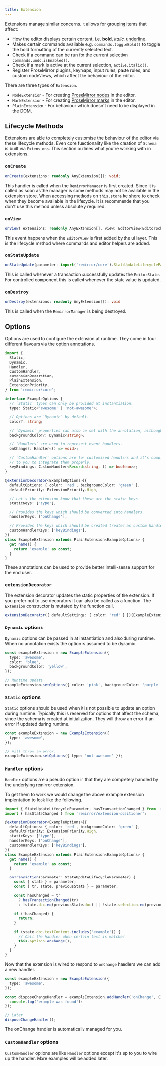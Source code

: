 ```yaml
---
title: Extension
---
```


Extensions manage similar concerns. It allows for grouping items that affect:

- How the editor displays certain content, i.e. **bold**, _italic_, <u>underline</u>.
- Makes certain commands available e.g. `commands.toggleBold()` to toggle the bold formatting of the currently selected text.
- Check if a command can be run for the current selection `commands.undo.isEnabled()`.
- Check if a mark is active at the current selection, `active.italic()`.
- Register ProseMirror plugins, keymaps, input rules, paste rules, and custom nodeViews, which affect the behaviour of the editor.

There are three types of `Extension`.

- `NodeExtension` - For creating [ProseMirror nodes](https://prosemirror.net/docs/ref/#model.Node) in the editor.
- `MarkExtension` - For creating [ProseMirror marks](https://prosemirror.net/docs/ref/#model.Mark) in the editor.
- `PlainExtension` - For behaviour which doesn't need to be displayed in the DOM.

## Lifecycle Methods

Extensions are able to completely customise the behaviour of the editor via these lifecycle methods. Even core functionality like the creation of `Schema` is built via `Extensions`. This section outlines what you're working with in extensions.

### `onCreate`

```ts
onCreate(extensions: readonly AnyExtension[]): void;
```

This handler is called when the `RemirrorManager` is first created. Since it is called as soon as the manager is some methods may not be available in the extension store. When accessing methods on `this.store` be shore to check when they become available in the lifecycle. It is recommende that you don't use this method unless absolutely required.

### `onView`

```ts
onView( extensions: readonly AnyExtension[], view: EditorView<EditorSchema>): void
```

This event happens when the `EditorView` is first added by the ui layer. This is the lifecycle method where commands and editor helpers are added.

### `onStateUpdate`

```ts
onStateUpdate(parameter: import('remirror/core').StateUpdateLifecycleParameter): void
```

This is called whenever a transaction successfully updates the `EditorState`. For controlled component this is called whenever the state value is updated.

### `onDestroy`

```ts
onDestroy(extensions: readonly AnyExtension[]): void
```

This is called when the `RemirrorManager` is being destroyed.

## Options

Options are used to configure the extension at runtime. They come in four different flavours via the option annotations.

```ts
import {
  Static,
  Dynamic,
  Handler,
  CustomHandler,
  extensionDecoration,
  PlainExtension,
  ExtensionPriority,
} from 'remirror/core';

interface ExampleOptions {
  // `Static` types can only be provided at instantiation.
  type: Static<'awesome' | 'not-awesome'>;

  // Options are `Dynamic` by default.
  color?: string;

  // `Dynamic` properties can also be set with the annotation, although it's unnecessary.
  backgroundColor?: Dynamic<string>;

  // `Handlers` are used to represent event handlers.
  onChange?: Handler<() => void>;

  // `CustomHandler` options are for customised handlers and it's completely up
  // to you to integrate them properly.
  keyBindings: CustomHandler<Record<string, () => boolean>>;
}

@extensionDecorator<ExampleOptions>({
  defaultOptions: { color: 'red', backgroundColor: 'green' },
  defaultPriority: ExtensionPriority.High,

  // Let's the extension know that these are the static keys
  staticKeys: ['type'],

  // Provides the keys which should be converted into handlers.
  handlerKeys: ['onChange'],

  // Provides the keys which should be created treated as custom handlers.
  customHandlerKeys: ['keyBindings'],
})
class ExampleExtension extends PlainExtension<ExampleOptions> {
  get name() {
    return 'example' as const;
  }
}
```

These annotations can be used to provide better intelli-sense support for the end user.

### `extensionDecorator`

The extension decorator updates the static properties of the extension. If you prefer not to use decorators it can also be called as a function. The `Extension` constructor is mutated by the function call.

```ts
extensionDecorator({ defaultSettings: { color: 'red' } })(ExampleExtension);
```

### `Dynamic` options

`Dynamic` options can be passed in at instantiation and also during runtime. When no annotation exists the option is assumed to be dynamic.

```ts
const exampleExtension = new ExampleExtension({
  type: 'awesome',
  color: 'blue',
  backgroundColor: 'yellow',
});

// Runtime update
exampleExtension.setOptions({ color: 'pink', backgroundColor: 'purple' });
```

### `Static` options

`Static` options should be used when it is not possible to update an option during runtime. Typically this is reserved for options that affect the schema, since the schema is created at initialization. They will throw an error if an error if updated during runtime.

```ts
const exampleExtension = new ExampleExtension({
  type: 'awesome',
});

// Will throw an error.
exampleExtension.setOptions({ type: 'not-awesome' });
```

### `Handler` options

`Handler` options are a pseudo option in that they are completely handled by the underlying remirror extension.

To get them to work we would change the above example extension implentation to look like the following.

```ts
import { StateUpdateLifecycleParameter, hasTransactionChanged } from 'remirror/core';
import { hasStateChanged } from 'remirror/extension-positioner';

@extensionDecorator<ExampleOptions>({
  defaultOptions: { color: 'red', backgroundColor: 'green' },
  defaultPriority: ExtensionPriority.High,
  staticKeys: ['type'],
  handlerKeys: ['onChange'],
  customHandlerKeys: ['keyBindings'],
})
class ExampleExtension extends PlainExtension<ExampleOptions> {
  get name() {
    return 'example' as const;
  }

  onTransaction(parameter: StateUpdateLifecycleParameter) {
    const { state } = parameter;
    const { tr, state, previousState } = parameter;

    const hasChanged = tr
      ? hasTransactionChanged(tr)
      : !state.doc.eq(previousState.doc) || !state.selection.eq(previousState.selection);

    if (!hasChanged) {
      return;
    }

    if (state.doc.textContent.includes('example')) {
      // Call the handler when certain text is matched
      this.options.onChange();
    }
  }
}
```

Now that the extension is wired to respond to `onChange` handlers we can add a new handler.

```ts
const exampleExtension = new ExampleExtension({
  type: 'awesome',
});

const disposeChangeHandler = exampleExtension.addHandler('onChange', () => {
  console.log('example was found');
});

// Later
disposeChangeHandler();
```

The onChange handler is automatically managed for you.

### `CustomHandler` options

`CustomHandler` options are like `Handler` options except it's up to you to wire up the handler. More examples will be added later.
